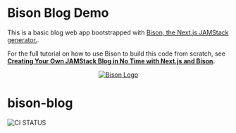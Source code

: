 # Bison Blog Demo

This is a basic blog web app bootstrapped with [Bison, the Next.js JAMStack generator.](https://github.com/echobind/bisonapp). 

For the full tutorial on how to use Bison to build this code from scratch, see **[Creating Your Own JAMStack Blog in No Time with Next.js and Bison](https://medium.com/p/a3cdd507fd61).**



<p align="center" style="text-align:center">
  <a href="https://github.com/echobind/bisonapp">
  <img alt="Bison Logo" src="https://user-images.githubusercontent.com/14339/89243835-f47e7c80-d5d2-11ea-8d8d-36202227d0ec.png" />
  </a>
  <h1>bison-blog</h1>
  <p><img alt="CI STATUS" src="https://github.com/<OWNER>/<REPOSITORY>/workflows/main/badge.svg"/></p>
</p>
